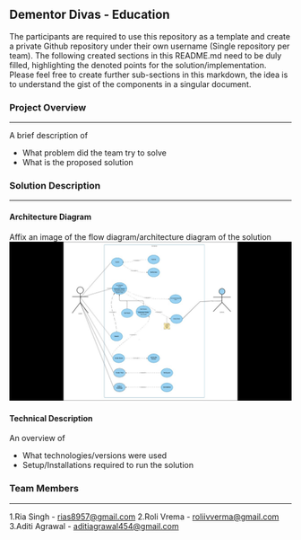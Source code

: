 ## Dementor Divas - Education

The participants are required to use this repository as a template and create a private Github repository under their own username (Single repository per team). The following created sections in this README.md need to be duly filled, highlighting the denoted points for the solution/implementation. Please feel free to create further sub-sections in this markdown, the idea is to understand the gist of the components in a singular document.

### Project Overview
----------------------------------

A brief description of 
* What problem did the team try to solve
* What is the proposed solution

### Solution Description
----------------------------------

#### Architecture Diagram

Affix an image of the flow diagram/architecture diagram of the solution
![](PPT/architechture%20diagram.jpeg)

#### Technical Description

An overview of 
* What technologies/versions were used
* Setup/Installations required to run the solution


### Team Members
----------------------------------

1.Ria Singh - rias8957@gmail.com
2.Roli Vrema - roliivverma@gmail.com
3.Aditi Agrawal - aditiagrawal454@gmail.com

